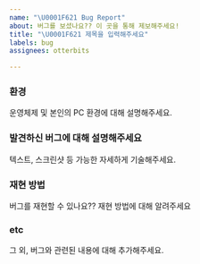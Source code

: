 ```yaml
---
name: "\U0001F621 Bug Report"
about: 버그를 보셨나요?? 이 곳을 통해 제보해주세요!
title: "\U0001F621 제목을 입력해주세요"
labels: bug
assignees: otterbits

---
```


### 환경

운영체제 및 본인의 PC 환경에 대해 설명해주세요.

### 발견하신 버그에 대해 설명해주세요

텍스트, 스크린샷 등 가능한 자세하게 기술해주세요.

### 재현 방법

버그를 재현할 수 있나요?? 재현 방법에 대해 알려주세요

### etc

그 외, 버그와 관련된 내용에 대해 추가해주세요.
